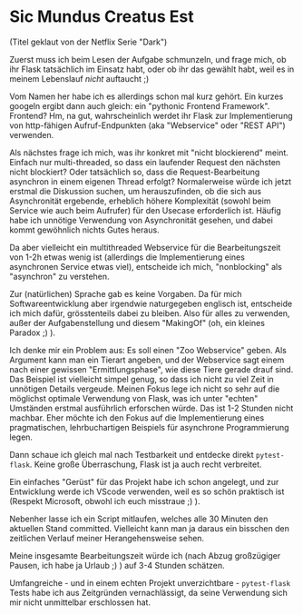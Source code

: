 # Sic Mundus Creatus Est

(Titel geklaut von der Netflix Serie "Dark")

Zuerst muss ich beim Lesen der Aufgabe schmunzeln, und frage mich, ob ihr Flask tatsächlich im Einsatz habt, oder ob ihr das gewählt habt, weil es in meinem Lebenslauf *nicht* auftaucht ;)

Vom Namen her habe ich es allerdings schon mal kurz gehört. Ein kurzes googeln ergibt dann auch gleich: ein "pythonic Frontend Framework". Frontend? Hm, na gut, wahrscheinlich werdet ihr Flask zur Implementierung von http-fähigen Aufruf-Endpunkten (aka "Webservice" oder "REST API") verwenden.

Als nächstes frage ich mich, was ihr konkret mit "nicht blockierend" meint. Einfach nur multi-threaded, so dass ein laufender Request den nächsten nicht blockiert? Oder tatsächlich so, dass die Request-Bearbeitung asynchron in einem eigenen Thread erfolgt? Normalerweise würde ich jetzt erstmal die Diskussion suchen, um herauszufinden, ob die sich aus Asynchronität ergebende, erheblich höhere Komplexität (sowohl beim Service wie auch beim Aufrufer) für den Usecase erforderlich ist. Häufig habe ich unnötige Verwendung von Asynchronität gesehen, und dabei kommt gewöhnlich nichts Gutes heraus.

Da aber vielleicht ein multithreaded Webservice für die Bearbeitungszeit von 1-2h etwas wenig ist (allerdings die Implementierung eines asynchronen Service etwas viel), entscheide ich mich, "nonblocking" als "asynchron" zu verstehen.

Zur (natürlichen) Sprache gab es keine Vorgaben. Da für mich Softwareentwicklung aber irgendwie naturgegeben englisch ist, entscheide ich mich dafür, grösstenteils dabei zu bleiben. Also für alles zu verwenden, außer der Aufgabenstellung und diesem "MakingOf" (oh, ein kleines Paradox ;) ).

Ich denke mir ein Problem aus: Es soll einen "Zoo Webservice" geben. Als Argument kann man ein Tierart angeben, und der Webservice sagt einem nach einer gewissen "Ermittlungsphase", wie diese Tiere gerade drauf sind. Das Beispiel ist vielleicht simpel genug, so dass ich nicht zu viel Zeit in unnötigen Details vergeude. Meinen Fokus lege ich nicht so sehr auf die möglichst optimale Verwendung von Flask, was ich unter "echten" Umständen erstmal ausführlich erforschen würde. Das ist 1-2 Stunden nicht machbar. Eher möchte ich den Fokus auf die Implementierung eines pragmatischen, lehrbuchartigen Beispiels für asynchrone Programmierung legen.

Dann schaue ich gleich mal nach Testbarkeit und entdecke direkt `pytest-flask`. Keine große Überraschung, Flask ist ja auch recht verbreitet.

Ein einfaches "Gerüst" für das Projekt habe ich schon angelegt, und zur Entwicklung werde ich VScode verwenden, weil es so schön praktisch ist (Respekt Microsoft, obwohl ich euch misstraue ;) ).

Nebenher lasse ich ein Script mitlaufen, welches alle 30 Minuten den aktuellen Stand committed. Vielleicht kann man ja daraus ein bisschen den zeitlichen Verlauf meiner Herangehensweise sehen.

Meine insgesamte Bearbeitungszeit würde ich (nach Abzug großzügiger Pausen, ich habe ja Urlaub ;) ) auf 3-4 Stunden schätzen.

Umfangreiche - und in einem echten Projekt unverzichtbare - `pytest-flask` Tests habe ich aus Zeitgründen vernachlässigt, da seine Verwendung sich mir nicht unmittelbar erschlossen hat.
